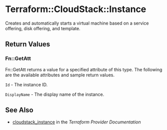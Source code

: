 # Terraform::CloudStack::Instance

Creates and automatically starts a virtual machine based on a service offering,
disk offering, and template.

## Return Values

### Fn::GetAtt

Fn::GetAtt returns a value for a specified attribute of this type. The following are the available attributes and sample return values.

`Id` - The instance ID.

`DisplayName` - The display name of the instance.

## See Also

* [cloudstack_instance](https://www.terraform.io/docs/providers/cloudstack/r/instance.html) in the _Terraform Provider Documentation_